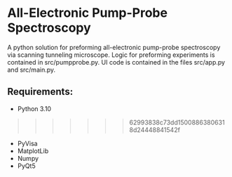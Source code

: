 # All-Electronic Pump-Probe Spectroscopy
A python solution for preforming all-electronic pump-probe spectroscopy via scanning tunneling microscope.
Logic for preforming experiments is contained in src/pumpprobe.py. UI code is contained in the files src/app.py and src/main.py.

## Requirements:
- Python 3.10
>>>>>>> 62993838c73dd15008863806318d24448841542f
- PyVisa
- MatplotLib
- Numpy
- PyQt5
